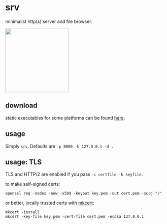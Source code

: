 # srv

minimalist http(s) server and file browser.

<img src="https://github.com/joshuarli/srv/blob/master/.github/screenshot.jpg?raw=true" width="200">


## download

static executables for some platforms can be found [here](https://github.com/joshuarli/srv/releases).


## usage

Simply `srv`. Defaults are `-p 8000 -b 127.0.0.1 -d .`


## usage: TLS

TLS and HTTP/2 are enabled if you pass `-c certfile -k keyfile`.

to make self-signed certs:

    openssl req -nodes -new -x509 -keyout key.pem -out cert.pem -subj "/"

or better, locally trusted certs with [mkcert](https://github.com/FiloSottile/mkcert):

    mkcert -install
    mkcert -key-file key.pem -cert-file cert.pem -ecdsa 127.0.0.1
